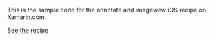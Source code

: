 This is the sample code for the annotate and imageview iOS recipe on Xamarin.com.

[See the recipe](http://developer.xamarin.com/recipes/ios/standard_controls/image_view/animate_an_imageview/)
